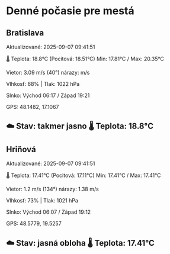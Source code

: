 ﻿# Denné počasie pre mestá

## Bratislava
Aktualizované: 2025-09-07 09:41:51

🌡️ Teplota: 18.8°C 
(Pocitová: 18.51°C)
Min: 17.81°C / Max: 20.35°C

Vietor: 3.09 m/s    (40°) 
nárazy:  m/s

Vlhkosť: 68% | Tlak: 1022 hPa

Slnko: Východ 06:17 / Západ 19:21

GPS: 48.1482, 17.1067

☁️ Stav: takmer jasno        🌡️ Teplota: 18.8°C
---

## Hriňová
Aktualizované: 2025-09-07 09:41:51

🌡️ Teplota: 17.41°C 
(Pocitová: 17.11°C)
Min: 17.41°C / Max: 17.41°C

Vietor: 1.2 m/s (134°)
nárazy: 1.38 m/s

Vlhkosť: 73% | Tlak: 1021 hPa

Slnko: Východ 06:07 / Západ 19:12

GPS: 48.5779, 19.5257

☁️ Stav: jasná obloha        🌡️ Teplota: 17.41°C
---
